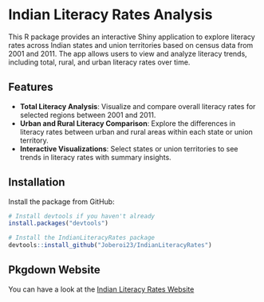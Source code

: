 
# Indian Literacy Rates Analysis

This R package provides an interactive Shiny application to explore literacy rates across Indian states and union territories based on census data from 2001 and 2011. The app allows users to view and analyze literacy trends, including total, rural, and urban literacy rates over time.

## Features

- **Total Literacy Analysis**: Visualize and compare overall literacy rates for selected regions between 2001 and 2011.
- **Urban and Rural Literacy Comparison**: Explore the differences in literacy rates between urban and rural areas within each state or union territory.
- **Interactive Visualizations**: Select states or union territories to see trends in literacy rates with summary insights.

## Installation

Install the package from GitHub:

```r
# Install devtools if you haven't already
install.packages("devtools")
```

```r
# Install the IndianLiteracyRates package
devtools::install_github("Joberoi23/IndianLiteracyRates")
```


## Pkgdown Website

You can have a look at the [Indian Literacy Rates Website](https://etc5523-2024.github.io/assignment-4-packages-and-shiny-apps-Joberoi23/)


